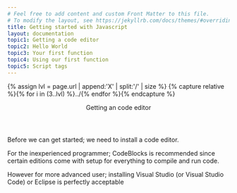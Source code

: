 ```yaml
---
# Feel free to add content and custom Front Matter to this file.
# To modify the layout, see https://jekyllrb.com/docs/themes/#overriding-theme-defaults
title: Getting started with Javascript
layout: documentation
topic1: Getting a code editor
topic2: Hello World
topic3: Your first function
topic4: Using our first function
topic5: Script tags
---
```

{% assign lvl = page.url | append:'X' | split:'/' | size %}
{% capture relative %}{% for i in (3..lvl) %}../{% endfor %}{% endcapture %}

<section id="Getting_an_code_editor" class="main-section">

<header>Getting an code editor</header>
<p>Before we can get started; we need to install a code editor.</p>
<p>For the inexperienced programmer; CodeBlocks is recommended since certain editions
come with setup for everything to compile and run code.</p>
<p>However for more advanced user; installing Visual Studio (or Visual Studio Code) or Eclipse is
perfectly acceptable</p>
</section>
<br/>
